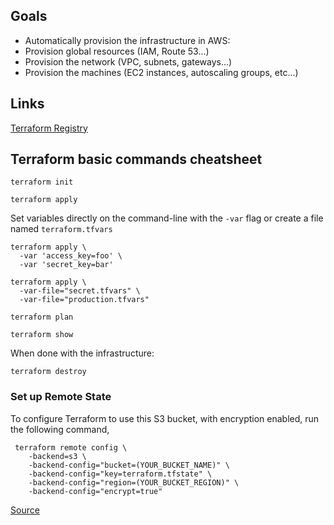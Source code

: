 ## Goals

- Automatically provision the infrastructure in AWS: 
- Provision global resources (IAM, Route 53...)
- Provision the network (VPC, subnets, gateways...) 
- Provision the machines (EC2 instances, autoscaling groups, etc...)


## Links

[Terraform Registry]( https://registry.terraform.io/ )


## Terraform basic commands cheatsheet

```shell
terraform init
```

```shell
terraform apply
```

Set variables directly on the command-line with the ``-var`` flag or create a file named ``terraform.tfvars`` 

```shell
terraform apply \
  -var 'access_key=foo' \
  -var 'secret_key=bar'
```

```shell
terraform apply \
  -var-file="secret.tfvars" \
  -var-file="production.tfvars"
```

```shell
terraform plan
```


```shell
terraform show
```

When done with the infrastructure:

```shell
terraform destroy
```

### Set up Remote State

To configure Terraform to use this S3 bucket, with encryption enabled, run the following command,

```shell
 terraform remote config \
    -backend=s3 \
    -backend-config="bucket=(YOUR_BUCKET_NAME)" \
    -backend-config="key=terraform.tfstate" \
    -backend-config="region=(YOUR_BUCKET_REGION)" \
    -backend-config="encrypt=true"
```

[Source]( https://blog.gruntwork.io/how-to-manage-terraform-state-28f5697e68fa )

